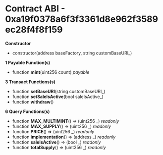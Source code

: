 # Contract ABI - 0xa19f0378a6f3f3361d8e962f3589ec28f4f8f159




**Constructor**

- constructor(address baseFactory, string customBaseURI_)

**1 Payable Function(s)**

- function **mint**(uint256 count) _payable_

**3 Transact Functions(s)**

- function **setBaseURI**(string customBaseURI_)
- function **setSaleIsActive**(bool saleIsActive_)
- function **withdraw**()

**6 Query Functions(s)**

- function **MAX_MULTIMINT**() ⇒ (uint256 _) _readonly_
- function **MAX_SUPPLY**() ⇒ (uint256 _) _readonly_
- function **PRICE**() ⇒ (uint256 _) _readonly_
- function **implementation**() ⇒ (address _) _readonly_
- function **saleIsActive**() ⇒ (bool _) _readonly_
- function **totalSupply**() ⇒ (uint256 _) _readonly_
